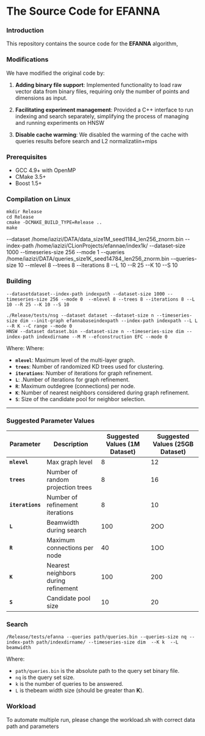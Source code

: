 # The Source Code for EFANNA

### Introduction

This repository contains the source code for the **EFANNA** algorithm,
### Modifications

We have modified the original code by:

1. **Adding binary file support**: Implemented functionality to load raw vector data from binary files, requiring only the number of points and dimensions as input.

2. **Facilitating experiment management**: Provided a C++ interface to run indexing and search separately, simplifying the process of managing and running experiments on HNSW
3. **Disable cache warming**: We disabled the warming of the cache with queries results before search and L2 normalizatiin+mips

### Prerequisites

- GCC 4.9+ with OpenMP
- CMake 3.5+
- Boost 1.5+

### Compilation on Linux
```shell
mkdir Release
cd Release
cmake -DCMAKE_BUILD_TYPE=Release ..
make
```

--dataset /home/iazizi/DATA/data_size1M_seed1184_len256_znorm.bin --index-path /home/iazizi/CLionProjects/efannae/index1k/ --dataset-size 1000 --timeseries-size 256
--mode 1 --queries /home/iazizi/DATA/queries_size1K_seed14784_len256_znorm.bin --queries-size 10 --mlevel 8 --trees 8 --iterations 8 --L 10 --R 25 --K 10 --S 10
### Building
```shell
--datasetdataset--index-path indexpath --dataset-size 1000 --timeseries-size 256 --mode 0  --mlevel 8 --trees 8 --iterations 8 --L 10 --R 25 --K 10 --S 10

./Release/tests/nsg --dataset dataset --dataset-size n --timeseries-size dim --init-graph efannabaseindexpath --index-path indexpath --L L --R K --C range --mode 0
HNSW --dataset dataset.bin --dataset-size n --timeseries-size dim --index-path indexdirname --M M --efconstruction EFC --mode 0
```

Where:
Where:
- **`mlevel`**: Maximum level of the multi-layer graph.
- **`trees`**: Number of randomized KD trees used for clustering.
- **`iterations`**: Number of iterations for graph refinement.
- **`L`**: .Number of iterations for graph refinement.
- **`R`**: Maximum outdegree (connections) per node.
- **`K`**: Number of nearest neighbors considered during graph refinement.
- **`S`**: Size of the candidate pool for neighbor selection.

---

### Suggested Parameter Values

| **Parameter** | **Description**                           | **Suggested Values (1M Dataset)** | **Suggested Values (25GB Dataset)** |
|---------------|-------------------------------------------|-----------------------------------|-------------------------------------|
| **`mlevel`**  | Max graph level                           | 8                                 | 12                                  |
| **`trees`**   | Number of random projection trees         | 8                                 | 16                                  |
| **`iterations`** | Number of refinement iterations      | 8                                 | 10                                  |
| **`L`**       | Beamwidth during search                   | 100                              | 2OO                                  |
| **`R`**       | Maximum connections per node              | 40                               | 1OO                                  |
| **`K`**       | Nearest neighbors during refinement       | 100                                | 200                                  |
| **`S`**       | Candidate pool size                       | 10                                | 20                                  |

### Search
```shell
/Release/tests/efanna --queries path/queries.bin --queries-size nq --index-path path/indexdirname/ --timeseries-size dim  --K k  --L beamwidth 
```
Where:
- `path/queries.bin` is the absolute path to the query set binary file.
- `nq` is the query set size.
- `k` is  the number of queries to be answered.
- `L` is thebeam width size (should be greater than **K**).

### Workload
To automate multiple run, please change the workload.sh with correct data path and parameters 
